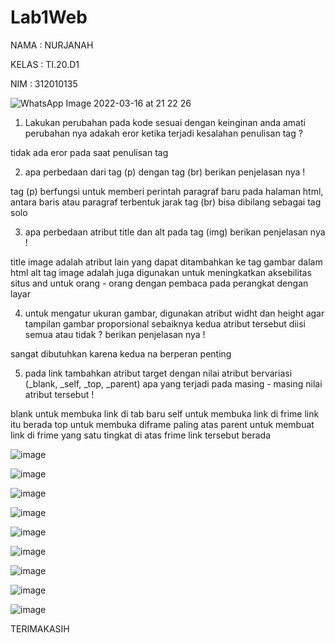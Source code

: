 # Lab1Web
NAMA  : NURJANAH

KELAS : TI.20.D1

NIM   : 312010135

![WhatsApp Image 2022-03-16 at 21 22 26](https://user-images.githubusercontent.com/101665497/158624980-c3f5396a-863f-4aa7-ae94-463110f0f523.jpeg)

1. Lakukan perubahan pada kode sesuai dengan keinginan anda amati perubahan nya adakah eror ketika terjadi kesalahan penulisan tag ?

tidak ada eror pada saat penulisan tag

2. apa perbedaan dari tag (p) dengan tag (br) berikan penjelasan nya !

tag (p) berfungsi untuk memberi perintah paragraf baru pada halaman html, antara baris atau paragraf terbentuk jarak 
tag (br) bisa dibilang sebagai tag solo

3. apa perbedaan atribut title dan alt pada tag (img) berikan penjelasan nya !

title image adalah atribut lain yang dapat ditambahkan ke tag gambar dalam html
alt tag image adalah juga digunakan untuk meningkatkan aksebilitas situs and untuk orang - orang dengan pembaca pada perangkat dengan layar 

4. untuk mengatur ukuran gambar, digunakan atribut widht dan height agar tampilan gambar proporsional sebaiknya kedua atribut tersebut diisi semua atau tidak  ? berikan penjelasan nya !

sangat dibutuhkan karena kedua na berperan penting 

5. pada link tambahkan atribut target dengan nilai atribut bervariasi (_blank, _self, _top, _parent) apa yang terjadi pada masing - masing nilai atribut tersebut !

blank untuk membuka link di tab baru
self untuk membuka link di frime link itu berada
top untuk membuka diframe paling atas
parent untuk membuat link di frime yang satu tingkat di atas frime link tersebut berada

![image](https://user-images.githubusercontent.com/101665497/158608718-06cb5a8d-f3f3-4a8b-b6fd-8fea449920d8.png)

![image](https://user-images.githubusercontent.com/101665497/158608820-f69803fe-63bf-4d93-97f5-ed0e4b12cc1a.png)

![image](https://user-images.githubusercontent.com/101665497/158609069-45cf70c3-47bb-4b1f-a014-142d90a0f64e.png)

![image](https://user-images.githubusercontent.com/101665497/158609242-06d8a605-c001-4822-a677-3c41581eff3b.png)

![image](https://user-images.githubusercontent.com/101665497/158609325-daa96f17-5ccf-4a86-96d5-e25b5c80807a.png)

![image](https://user-images.githubusercontent.com/101665497/158609403-7cd8600b-4f71-493f-b33c-1948ea435e81.png)

![image](https://user-images.githubusercontent.com/101665497/158610237-548b7634-78ef-497f-b34b-7b7e16fe5588.png)

![image](https://user-images.githubusercontent.com/101665497/158610314-c2f59e61-efd6-4f85-b06a-4470987748cd.png)

![image](https://user-images.githubusercontent.com/101665497/158610356-0070f97a-d51e-4a5c-9800-1e518798a9d1.png)

TERIMAKASIH

